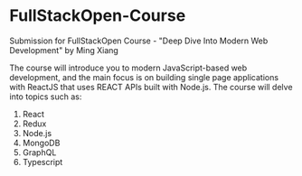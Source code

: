# FullStackOpen-Course
Submission for FullStackOpen Course - "Deep Dive Into Modern Web Development" by Ming Xiang

The course will introduce you to modern JavaScript-based web development, and the main focus is on building single page applications with ReactJS that uses REACT APIs built with Node.js.
The course will delve into topics such as:

1. React
2. Redux
3. Node.js
4. MongoDB
5. GraphQL
6. Typescript
